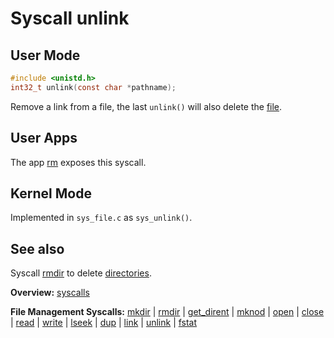 # Syscall unlink

## User Mode

```C
#include <unistd.h>
int32_t unlink(const char *pathname);
```

Remove a link from a file, the last `unlink()` will also delete the [file](../file_system/file.md).

## User Apps

The app [rm](../../userspace/bin/rm.md) exposes this syscall.

## Kernel Mode

Implemented in `sys_file.c` as `sys_unlink()`. 

## See also

Syscall [rmdir](rmdir.md) to delete [directories](../file_system/directory.md).

**Overview:** [syscalls](syscalls.md)

**File Management Syscalls:** [mkdir](mkdir.md) | [rmdir](rmdir.md) | [get_dirent](get_dirent.md) | [mknod](mknod.md) | [open](open.md) | [close](close.md) | [read](read.md) | [write](write.md) | [lseek](lseek.md) | [dup](dup.md) | [link](link.md) | [unlink](unlink.md) | [fstat](fstat.md)
